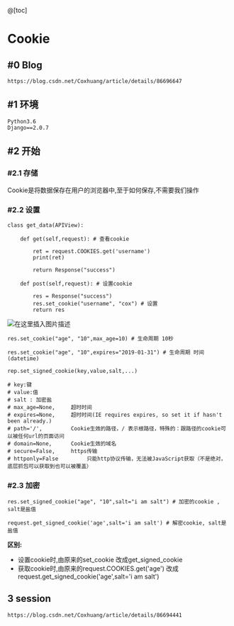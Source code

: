 

@[toc]
# Cookie


## #0 Blog


```
https://blog.csdn.net/Coxhuang/article/details/86696647
```

## #1 环境

```
Python3.6
Django==2.0.7
```

## #2 开始

### #2.1 存储

Cookie是将数据保存在用户的浏览器中,至于如何保存,不需要我们操作

### #2.2 设置

```
class get_data(APIView):

    def get(self,request): # 查看cookie

        ret = request.COOKIES.get('username')
        print(ret)

        return Response("success")

    def post(self,request): # 设置cookie

        res = Response("success")
        res.set_cookie("username", "cox") # 设置
        return res
```

![在这里插入图片描述](https://img-blog.csdnimg.cn/20190129214335171.png)


```
res.set_cookie("age", "10",max_age=10) # 生命周期 10秒

res.set_cookie("age", "10",expires="2019-01-31") # 生命周期 时间(datetime)

rep.set_signed_cookie(key,value,salt,...)

# key:键
# value:值
# salt : 加密盐
# max_age=None,     超时时间
# expires=None,     超时时间(IE requires expires, so set it if hasn't been already.)
# path='/',         Cookie生效的路径，/ 表示根路径，特殊的：跟路径的cookie可以被任何url的页面访问
# domain=None,      Cookie生效的域名
# secure=False,     https传输
# httponly=False         只能http协议传输，无法被JavaScript获取（不是绝对，底层抓包可以获取到也可以被覆盖）

```

### #2.3 加密


```
res.set_signed_cookie("age", "10",salt="i am salt") # 加密的cookie , salt是盐值

request.get_signed_cookie('age',salt='i am salt') # 解密cookie, salt是盐值

```

**区别:**

- 设置cookie时,由原来的set_cookie 改成get_signed_cookie
- 获取cookie时,由原来的request.COOKIES.get('age') 改成request.get_signed_cookie('age',salt='i am salt')


## 3 session

```
https://blog.csdn.net/Coxhuang/article/details/86694441
```


